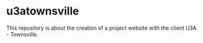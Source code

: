 # u3atownsville
This repository is about the creation of a project website with the client U3A - Townsville.
